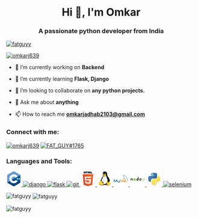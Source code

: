 <h1 align="center">Hi 👋, I'm Omkar</h1>
<h3 align="center">A passionate python developer from India</h3>

<p align="left"> <a href="https://github.com/ryo-ma/github-profile-trophy"><img src="https://github-profile-trophy.vercel.app/?username=fatguyy" alt="fatguyy" /></a> </p>

<p align="left"> <a href="https://twitter.com/omkarj639" target="blank"><img src="https://img.shields.io/twitter/follow/omkarj639?logo=twitter&style=for-the-badge" alt="omkarj639" /></a> </p>

- 🔭 I’m currently working on **Backend**

- 🌱 I’m currently learning **Flask, Django**

- 👯 I’m looking to collaborate on **any python projects.**

- 💬 Ask me about **anything**

- 📫 How to reach me **omkarjadhab2103@gmail.com**

<h3 align="left">Connect with me:</h3>
<p align="left">
<a href="https://twitter.com/omkarj639" target="blank"><img align="center" src="https://raw.githubusercontent.com/rahuldkjain/github-profile-readme-generator/master/src/images/icons/Social/twitter.svg" alt="omkarj639" height="30" width="40" /></a>
<a href="https://discord.gg/FAT_GUY#1765" target="blank"><img align="center" src="https://raw.githubusercontent.com/rahuldkjain/github-profile-readme-generator/master/src/images/icons/Social/discord.svg" alt="FAT_GUY#1765" height="30" width="40" /></a>
</p>

<h3 align="left">Languages and Tools:</h3>
<p align="left"> <a href="https://www.w3schools.com/cpp/" target="_blank" rel="noreferrer"> <img src="https://raw.githubusercontent.com/devicons/devicon/master/icons/cplusplus/cplusplus-original.svg" alt="cplusplus" width="40" height="40"/> </a> <a href="https://www.djangoproject.com/" target="_blank" rel="noreferrer"> <img src="https://cdn.worldvectorlogo.com/logos/django.svg" alt="django" width="40" height="40"/> </a> <a href="https://flask.palletsprojects.com/" target="_blank" rel="noreferrer"> <img src="https://www.vectorlogo.zone/logos/pocoo_flask/pocoo_flask-icon.svg" alt="flask" width="40" height="40"/> </a> <a href="https://git-scm.com/" target="_blank" rel="noreferrer"> <img src="https://www.vectorlogo.zone/logos/git-scm/git-scm-icon.svg" alt="git" width="40" height="40"/> </a> <a href="https://www.w3.org/html/" target="_blank" rel="noreferrer"> <img src="https://raw.githubusercontent.com/devicons/devicon/master/icons/html5/html5-original-wordmark.svg" alt="html5" width="40" height="40"/> </a> <a href="https://www.linux.org/" target="_blank" rel="noreferrer"> <img src="https://raw.githubusercontent.com/devicons/devicon/master/icons/linux/linux-original.svg" alt="linux" width="40" height="40"/> </a> <a href="https://www.mysql.com/" target="_blank" rel="noreferrer"> <img src="https://raw.githubusercontent.com/devicons/devicon/master/icons/mysql/mysql-original-wordmark.svg" alt="mysql" width="40" height="40"/> </a> <a href="https://nodejs.org" target="_blank" rel="noreferrer"> <img src="https://raw.githubusercontent.com/devicons/devicon/master/icons/nodejs/nodejs-original-wordmark.svg" alt="nodejs" width="40" height="40"/> </a> <a href="https://www.python.org" target="_blank" rel="noreferrer"> <img src="https://raw.githubusercontent.com/devicons/devicon/master/icons/python/python-original.svg" alt="python" width="40" height="40"/> </a> <a href="https://www.selenium.dev" target="_blank" rel="noreferrer"> <img src="https://raw.githubusercontent.com/detain/svg-logos/780f25886640cef088af994181646db2f6b1a3f8/svg/selenium-logo.svg" alt="selenium" width="40" height="40"/> </a> </p>

<p><img align="left" src="https://github-readme-stats.vercel.app/api/top-langs?username=fatguyy&show_icons=true&locale=en&layout=compact" alt="fatguyy" /></p>

<p>&nbsp;<img align="center" src="https://github-readme-stats.vercel.app/api?username=fatguyy&show_icons=true&locale=en" alt="fatguyy" /></p>

<p><img align="center" src="https://github-readme-streak-stats.herokuapp.com/?user=fatguyy&" alt="fatguyy" /></p>

